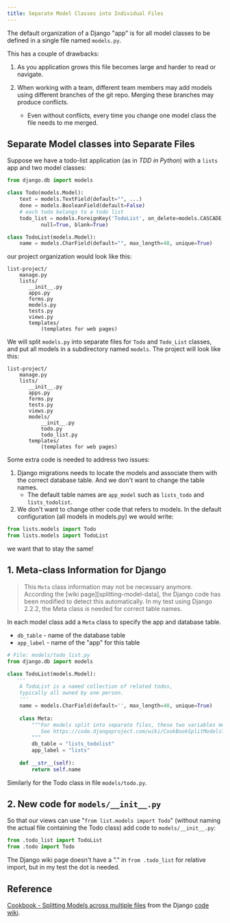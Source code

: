```yaml
---
title: Separate Model Classes into Individual Files
---
```


The default organization of a Django "app" is for all model classes
to be defined in a single file named `models.py`.

This has a couple of drawbacks:

1. As you application grows this file becomes large and harder to read or navigate.

2. When working with a team,  different team members may add models using different branches of the git repo.  Merging these branches may produce conflicts.  
    - Even without conflicts, every time you change one model class the file needs to me merged.

## Separate Model classes into Separate Files

Suppose we have a todo-list application (as in *TDD in Python*) with a `lists` app and two model classes:

```python
from django.db import models

class Todo(models.Model):
    text = models.TextField(default="", ...)
    done = models.BooleanField(default=False)
    # each todo belongs to a todo list
    todo_list = models.ForeignKey('TodoList', on_delete=models.CASCADE,
           null=True, blank=True)

class TodoList(models.Model):
    name = models.CharField(default="", max_length=48, unique=True)
```

our project organization would look like this:
```
list-project/
    manage.py
    lists/
       __init__.py
       apps.py
       forms.py
       models.py
       tests.py
       views.py
       templates/
           (templates for web pages)
```

We will split `models.py` into separate files for `Todo` and `Todo_List` classes, and put all models in a subdirectory named `models`.  The project will look like this:

```
list-project/
    manage.py
    lists/
       __init__.py
       apps.py
       forms.py
       tests.py
       views.py
       models/
           __init__.py
           todo.py
           todo_list.py
       templates/
           (templates for web pages)
```

Some extra code is needed to address two issues:

1. Django migrations needs to locate the models and associate them with the correct database table.  And we don't want to change the table names.
    - The default table names are `app_model` such as `lists_todo` and `lists_todolist`.
2. We don't want to change other code that refers to models.  In the default configuration (all models in models.py) we would write:
```python
from lists.models import Todo
from lists.models import TodoList
```
we want that to stay the same!

## 1. Meta-class Information for Django

> This `Meta` class information may not be necessary anymore.
> According the [wiki page][splitting-model-data], the Django code has been modified to detect this automatically.
> In my test using Django 2.2.2, the Meta class *is* needed for correct table names.

In each model class add a `Meta` class to specify the app and database table.

* `db_table` - name of the database table
* `app_label` - name of the "app" for this table

```python
# File: models/todo_list.py
from django.db import models

class TodoList(models.Model):
   '''
    A TodoList is a named collection of related todos,
    typically all owned by one person.
    '''
    name = models.CharField(default='', max_length=40, unique=True)
    
    class Meta:
        """For models split into separate files, these two variables must be set.
           See https://code.djangoproject.com/wiki/CookBookSplitModelsToFiles
        """
        db_table = "lists_todolist"
        app_label = "lists"
    
    def __str__(self):
        return self.name
```

Similarly for the Todo class in file `models/todo.py`.


## 2. New code for `models/__init__.py`

So that our views can use "`from list.models import Todo`" (without naming the actual file containing the Todo class) add code to `models/__init__.py`:

```python
from .todo_list import TodoList
from .todo import Todo
```
The Django wiki page doesn't have a "." in `from .todo_list` for relative import, but in my test the dot is needed.

## Reference

[Cookbook - Splitting Models across multiple files][splitting-data-models] from the Django [code wiki][django-code-wiki].

[splitting-data-models]: https://code.djangoproject.com/wiki/CookBookSplitModelsToFiles

[django-code-wiki]: https://code.djangoproject.com/wiki/
